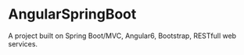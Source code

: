 # AngularSpringBoot
A project built on Spring Boot/MVC, Angular6, Bootstrap, RESTfull web services.
